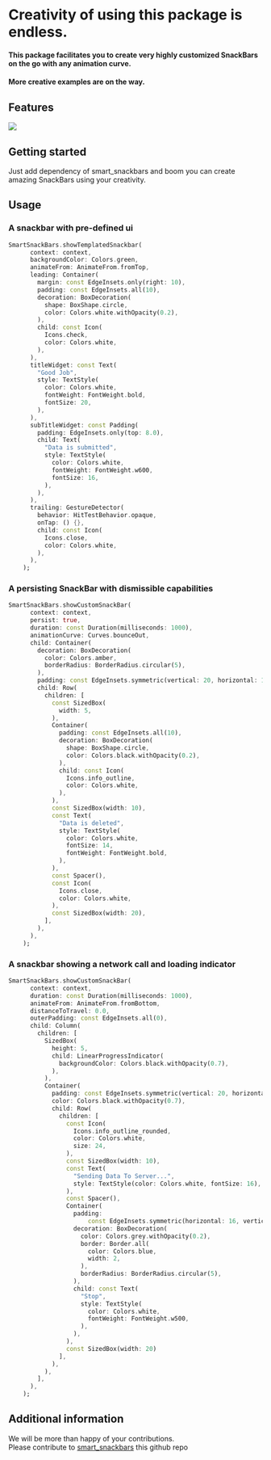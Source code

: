 <!--
This README describes the package. If you publish this package to pub.dev,
this README's contents appear on the landing page for your package.

For information about how to write a good package README, see the guide for
[writing package pages](https://dart.dev/guides/libraries/writing-package-pages).

For general information about developing packages, see the Dart guide for
[creating packages](https://dart.dev/guides/libraries/create-library-packages)
and the Flutter guide for
[developing packages and plugins](https://flutter.dev/developing-packages).
-->

# Creativity of using this package is endless.

#### This package facilitates you to create very highly customized SnackBars on the go with any animation curve.
#### More creative examples are on the way.

## Features

![](https://github.com/ToyZ-95/smart_snackbars/blob/master/example/assets/smart_snackbars_gif.gif)

## Getting started

Just add dependency of smart_snackbars and boom you can create amazing SnackBars using your creativity.

## Usage

### A snackbar with pre-defined ui

```dart
SmartSnackBars.showTemplatedSnackbar(
      context: context,
      backgroundColor: Colors.green,
      animateFrom: AnimateFrom.fromTop,
      leading: Container(
        margin: const EdgeInsets.only(right: 10),
        padding: const EdgeInsets.all(10),
        decoration: BoxDecoration(
          shape: BoxShape.circle,
          color: Colors.white.withOpacity(0.2),
        ),
        child: const Icon(
          Icons.check,
          color: Colors.white,
        ),
      ),
      titleWidget: const Text(
        "Good Job",
        style: TextStyle(
          color: Colors.white,
          fontWeight: FontWeight.bold,
          fontSize: 20,
        ),
      ),
      subTitleWidget: const Padding(
        padding: EdgeInsets.only(top: 8.0),
        child: Text(
          "Data is submitted",
          style: TextStyle(
            color: Colors.white,
            fontWeight: FontWeight.w600,
            fontSize: 16,
          ),
        ),
      ),
      trailing: GestureDetector(
        behavior: HitTestBehavior.opaque,
        onTap: () {},
        child: const Icon(
          Icons.close,
          color: Colors.white,
        ),
      ),
    );
```

### A persisting SnackBar with dismissible capabilities

```dart
SmartSnackBars.showCustomSnackBar(
      context: context,
      persist: true,
      duration: const Duration(milliseconds: 1000),
      animationCurve: Curves.bounceOut,
      child: Container(
        decoration: BoxDecoration(
          color: Colors.amber,
          borderRadius: BorderRadius.circular(5),
        ),
        padding: const EdgeInsets.symmetric(vertical: 20, horizontal: 10),
        child: Row(
          children: [
            const SizedBox(
              width: 5,
            ),
            Container(
              padding: const EdgeInsets.all(10),
              decoration: BoxDecoration(
                shape: BoxShape.circle,
                color: Colors.black.withOpacity(0.2),
              ),
              child: const Icon(
                Icons.info_outline,
                color: Colors.white,
              ),
            ),
            const SizedBox(width: 10),
            const Text(
              "Data is deleted",
              style: TextStyle(
                color: Colors.white,
                fontSize: 14,
                fontWeight: FontWeight.bold,
              ),
            ),
            const Spacer(),
            const Icon(
              Icons.close,
              color: Colors.white,
            ),
            const SizedBox(width: 20),
          ],
        ),
      ),
    );
```

### A snackbar showing a network call and loading indicator

```dart
SmartSnackBars.showCustomSnackBar(
      context: context,
      duration: const Duration(milliseconds: 1000),
      animateFrom: AnimateFrom.fromBottom,
      distanceToTravel: 0.0,
      outerPadding: const EdgeInsets.all(0),
      child: Column(
        children: [
          SizedBox(
            height: 5,
            child: LinearProgressIndicator(
              backgroundColor: Colors.black.withOpacity(0.7),
            ),
          ),
          Container(
            padding: const EdgeInsets.symmetric(vertical: 20, horizontal: 10),
            color: Colors.black.withOpacity(0.7),
            child: Row(
              children: [
                const Icon(
                  Icons.info_outline_rounded,
                  color: Colors.white,
                  size: 24,
                ),
                const SizedBox(width: 10),
                const Text(
                  "Sending Data To Server...",
                  style: TextStyle(color: Colors.white, fontSize: 16),
                ),
                const Spacer(),
                Container(
                  padding:
                      const EdgeInsets.symmetric(horizontal: 16, vertical: 5),
                  decoration: BoxDecoration(
                    color: Colors.grey.withOpacity(0.2),
                    border: Border.all(
                      color: Colors.blue,
                      width: 2,
                    ),
                    borderRadius: BorderRadius.circular(5),
                  ),
                  child: const Text(
                    "Stop",
                    style: TextStyle(
                      color: Colors.white,
                      fontWeight: FontWeight.w500,
                    ),
                  ),
                ),
                const SizedBox(width: 20)
              ],
            ),
          ),
        ],
      ),
    );
```





## Additional information

We will be more than happy of your contributions. 
<br />
Please contribute to [smart_snackbars](https://github.com/ToyZ-95/smart_snackbars) this github repo
